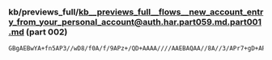 ### kb/previews_full/kb__previews_full__flows__new_account_entry_from_your_personal_account@auth.har.part059.md.part001.md (part 002)

```md
GBgAEBwYA+fn5AP3//wD8/f0A/f/9APz+/QD+AAAA////AAEBAQAA//8A//3/APr7+gD+AP8AAQAAAAMEAwD8/f0AAwEBAAMDAgAAAAEA/wIAAA
```

```
